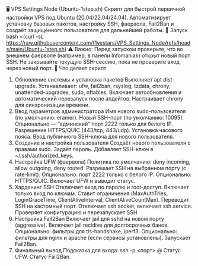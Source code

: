 🖥️ VPS Settings Node (Ubuntu-1step.sh)
Скрипт для быстрой первичной настройки VPS под Ubuntu (20.04/22.04/24.04).
Автоматизирует установку базовых пакетов, настройку SSH, фаервола, Fail2Ban и создаёт защищённого пользователя для дальнейшей работы.
🚀 Запуск
bash <(curl -sL https://raw.githubusercontent.com/f1vestars/VPS_Settings_Node/refs/heads/main/Ubuntu-1step.sh)
⚠️ Важно:
Перед запуском проверьте, что во внешнем фаерволе (например, в панели Infomaniak) открыт новый порт SSH.
Не закрывайте текущую SSH-сессию, пока не проверите вход через новый порт.
🔧 Что делает скрипт
1. Обновление системы и установка пакетов
Выполняет apt dist-upgrade.
Устанавливает: ufw, fail2ban, rsyslog, tzdata, chrony, unattended-upgrades, sudo, nftables.
Включает автообновления и автоматический перезапуск после апдейтов.
Настраивает chrony для синхронизации времени.
2. Ввод параметров администратора
Имя нового sudo-пользователя (по умолчанию: eramer).
Новый SSH-порт (по умолчанию: 10095).
Опционально — “админский” порт 2222 только для белого IP.
Разрешение HTTPS/QUIC (443/tcp, 443/udp).
Установка часового пояса.
Ввод публичного SSH-ключа для нового пользователя.
3. Создание и настройка пользователя
Создаёт нового пользователя с правами sudo.
Задаёт пароль.
Добавляет SSH-ключ в ~/.ssh/authorized_keys.
4. Настройка UFW (фаервола)
Политика по умолчанию:
deny incoming, allow outgoing, deny routed.
Разрешает SSH на выбранном порту (с rate-limit).
Опционально: порт 2222 только с белого IP.
Опционально: HTTPS/QUIC.
Включает UFW и выводит статус.
5. Харденинг SSH
Отключает вход по паролю и root-доступ.
Включает только вход по ключам.
Ставит ограничения (MaxAuthTries, LoginGraceTime, ClientAliveInterval, ClientAliveCountMax).
Переводит SSH на кастомный порт.
Отключает ssh.socket, включает ssh.service.
Проверяет конфигурацию и перезапускает SSH.
6. Настройка Fail2Ban
Включает jail для sshd на новом порту (aggressive).
Включает jail recidive для долгосрочных банов.
Опционально: фильтры для tls-handshake, iperf3.
Опционально: фильтры для nginx и apache (если сервисы установлены).
Запускает Fail2Ban.
7. Финальный вывод
Подсказка для входа:
ssh -p <порт> <user>@<IP>
Статус UFW.
Статус Fail2Ban.
